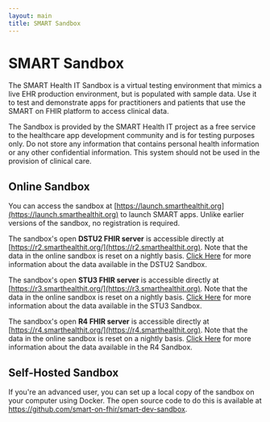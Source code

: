 ```yaml
---
layout: main
title: SMART Sandbox
---
```


# SMART Sandbox

The SMART Health IT Sandbox is a virtual testing environment that mimics a live EHR production environment, but is populated with sample data. Use it to test and demonstrate apps for practitioners and patients that use the SMART on FHIR platform to access clinical data.

The Sandbox is provided by the SMART Health IT project as a free service to the healthcare app development community and is for testing purposes only. Do not store any information that contains personal health information or any other confidential information. This system should not be used in the provision of clinical care.

## Online Sandbox

You can access the sandbox at [https://launch.smarthealthit.org](https://launch.smarthealthit.org) to launch SMART apps. Unlike earlier versions of the sandbox, no registration is required.

The sandbox's open **DSTU2 FHIR server** is accessible directly at [https://r2.smarthealthit.org/](https://r2.smarthealthit.org). Note that the data in the online sandbox is reset on a nightly basis. [Click Here](http://docs.smarthealthit.org/data/dstu2-sandbox-data) for more information about the data available in the DSTU2 Sandbox.

The sandbox's open **STU3 FHIR server** is accessible directly at [https://r3.smarthealthit.org/](https://r3.smarthealthit.org). Note that the data in the online sandbox is reset on a nightly basis. [Click Here](http://docs.smarthealthit.org/data/stu3-sandbox-data) for more information about the data available in the STU3 Sandbox.

The sandbox's open **R4 FHIR server** is accessible directly at [https://r4.smarthealthit.org/](https://r4.smarthealthit.org). Note that the data in the online sandbox is reset on a nightly basis. [Click Here](http://docs.smarthealthit.org/data/r4-sandbox-data) for more information about the data available in the R4 Sandbox.

## Self-Hosted Sandbox

If you're an advanced user, you can set up a local copy of the sandbox on your computer using Docker. The open source code to do this is available at https://github.com/smart-on-fhir/smart-dev-sandbox.
